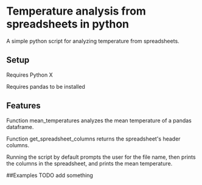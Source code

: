 # Temperature analysis from spreadsheets in python
A simple python script for analyzing temperature from spreadsheets.
## Setup
Requires Python X

Requires pandas to be installed
## Features
Function mean_temperatures analyzes the mean temperature of a pandas dataframe.

Function get_spreadsheet_columns returns the spreadsheet's header columns.

Running the script by default prompts the user for the file name, then prints the columns in the spreadsheet, and prints the mean temperature.

##Examples
TODO add something
